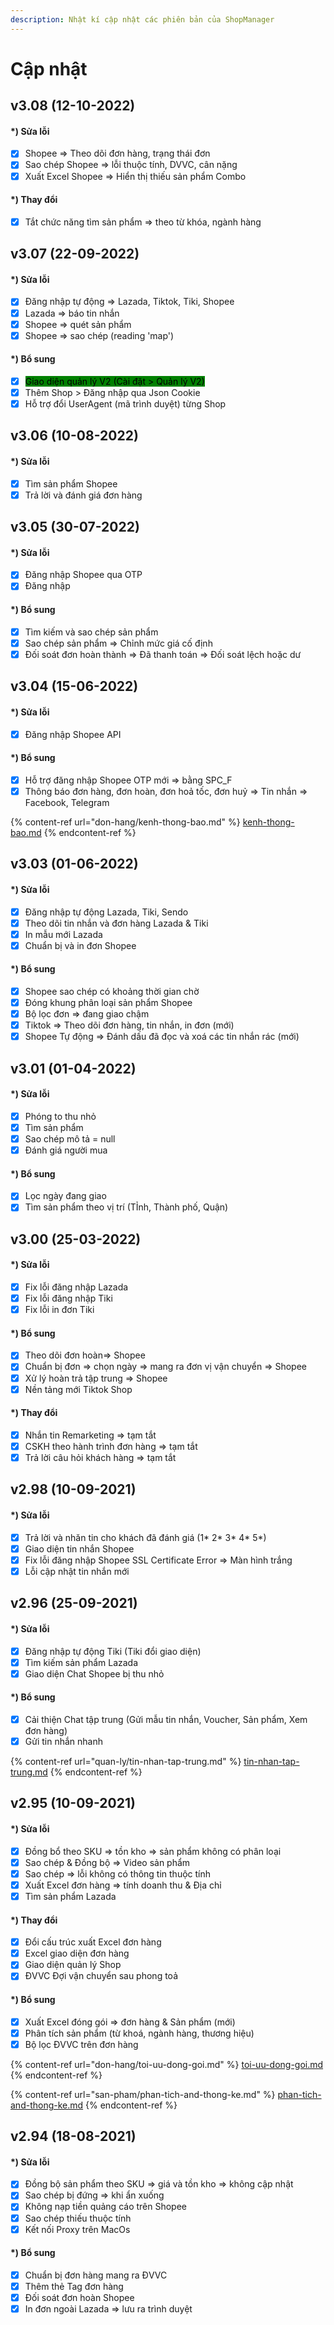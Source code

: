 ```yaml
---
description: Nhật kí cập nhật các phiên bản của ShopManager
---
```


# Cập nhật

## v3.08 (12-10-2022)

#### \*) Sửa lỗi

* [x] Shopee => Theo dõi đơn hàng, trạng thái đơn
* [x] Sao chép Shopee => lỗi thuộc tính, DVVC, cân nặng
* [x] Xuất Excel Shopee => Hiển thị thiếu sản phẩm Combo

#### \*) Thay đổi

* [x] Tắt chức năng tìm sản phẩm => theo từ khóa, ngành hàng

## v3.07 (22-09-2022)

#### \*) Sửa lỗi

* [x] Đăng nhập tự động => Lazada, Tiktok, Tiki, Shopee
* [x] Lazada => báo tin nhắn&#x20;
* [x] Shopee => quét sản phẩm&#x20;
* [x] Shopee => sao chép (reading 'map')

#### \*) Bổ sung

* [x] <mark style="background-color:green;">Giao diện quản lý V2 (Cài đặt > Quản lý V2)</mark>
* [x] Thêm Shop > Đăng nhập qua Json Cookie
* [x] Hỗ trợ đổi UserAgent (mã trình duyệt) từng Shop

## v3.06 (10-08-2022)

#### \*) Sửa lỗi

* [x] Tìm sản phẩm Shopee
* [x] Trả lời và đánh giá đơn hàng

## v3.05 (30-07-2022)

#### \*) Sửa lỗi

* [x] Đăng nhập Shopee qua OTP
* [x] Đăng nhập

#### \*) Bổ sung

* [x] Tìm kiếm và sao chép sản phẩm
* [x] Sao chép sản phẩm => Chỉnh mức giá cố định
* [x] Đối soát đơn hoàn thành => Đã thanh toán => Đối soát lệch hoặc dư

## v3.04 (15-06-2022)

#### \*) Sửa lỗi

* [x] Đăng nhập Shopee API

#### \*) Bổ sung

* [x] Hỗ trợ đăng nhập Shopee OTP mới => bằng SPC\_F
* [x] Thông báo đơn hàng, đơn hoàn, đơn hoả tốc, đơn huỷ => Tin nhắn => Facebook, Telegram

{% content-ref url="don-hang/kenh-thong-bao.md" %}
[kenh-thong-bao.md](don-hang/kenh-thong-bao.md)
{% endcontent-ref %}

## v3.03 (01-06-2022)

#### \*) Sửa lỗi

* [x] Đăng nhập tự động Lazada, Tiki, Sendo
* [x] Theo dõi tin nhắn và đơn hàng Lazada & Tiki
* [x] In mẫu mới Lazada
* [x] Chuẩn bị và in đơn Shopee

#### \*) Bổ sung

* [x] Shopee sao chép có khoảng thời gian chờ&#x20;
* [x] Đóng khung phân loại sản phẩm Shopee
* [x] Bộ lọc đơn => đang giao chậm
* [x] Tiktok => Theo dõi đơn hàng, tin nhắn, in đơn (mới)
* [x] Shopee Tự động => Đánh dấu đã đọc và xoá các tin nhắn rác (mới)

## v3.01 (01-04-2022)

#### \*) Sửa lỗi

* [x] Phóng to thu nhỏ
* [x] Tìm sản phẩm
* [x] Sao chép mô tả = null
* [x] Đánh giá người mua

#### \*) Bổ sung

* [x] Lọc ngày đang giao
* [x] Tìm sản phẩm theo vị trí (TỈnh, Thành phố, Quận)

## v3.00 (25-03-2022)

#### \*) Sửa lỗi

* [x] Fix lỗi đăng nhập Lazada
* [x] Fix lỗi đăng nhập Tiki
* [x] Fix lỗi in đơn Tiki

#### \*) Bổ sung

* [x] Theo dõi đơn hoàn=> Shopee
* [x] Chuẩn bị đơn => chọn ngày => mang ra đơn vị vận chuyển => Shopee
* [x] Xử lý hoàn trả tập trung => Shopee
* [x] Nền tảng mới Tiktok Shop

#### \*) Thay đổi

* [x] Nhắn tin Remarketing => tạm tắt
* [x] CSKH theo hành trình đơn hàng => tạm tắt
* [x] Trả lời câu hỏi khách hàng => tạm tắt

## v2.98 (10-09-2021)

#### \*) Sửa lỗi

* [x] Trả lời và nhăn tin cho khách đã đánh giá (1\* 2\* 3\* 4\* 5\*)
* [x] Giao diện tin nhắn Shopee
* [x] Fix lỗi đăng nhập Shopee SSL Certificate Error => Màn hình trắng
* [x] Lỗi cập nhật tin nhắn mới

## v2.96 (25-09-2021)

#### \*) Sửa lỗi

* [x] Đăng nhập tự động Tiki (Tiki đổi giao diện)
* [x] Tìm kiếm sản phẩm Lazada
* [x] Giao diện Chat Shopee bị thu nhỏ

#### \*) Bổ sung

* [x] Cải thiện Chat tập trung (Gửi mẫu tin nhắn, Voucher, Sản phẩm, Xem đơn hàng)
* [x] Gửi tin nhắn nhanh

{% content-ref url="quan-ly/tin-nhan-tap-trung.md" %}
[tin-nhan-tap-trung.md](quan-ly/tin-nhan-tap-trung.md)
{% endcontent-ref %}

## v2.95 (10-09-2021)

#### \*) Sửa lỗi

* [x] Đồng bổ theo SKU => tồn kho => sản phẩm không có phân loại
* [x] Sao chép & Đồng bộ => Video sản phẩm
* [x] Sao chép => lỗi không có thông tin thuộc tính
* [x] Xuất Excel đơn hàng => tính doanh thu & Địa chỉ
* [x] Tìm sản phẩm Lazada

#### \*) Thay đổi

* [x] Đổi cấu trúc xuất Excel đơn hàng
* [x] Excel giao diện đơn hàng
* [x] Giao diện quản lý Shop
* [x] ĐVVC Đợi vận chuyển sau phong toả

#### \*) Bổ sung

* [x] Xuất Excel đóng gói => đơn hàng & Sản phẩm (mới)
* [x] Phân tích sản phẩm (từ khoá, ngành hàng, thương hiệu)
* [x] Bộ lọc ĐVVC trên đơn hàng

{% content-ref url="don-hang/toi-uu-dong-goi.md" %}
[toi-uu-dong-goi.md](don-hang/toi-uu-dong-goi.md)
{% endcontent-ref %}

{% content-ref url="san-pham/phan-tich-and-thong-ke.md" %}
[phan-tich-and-thong-ke.md](san-pham/phan-tich-and-thong-ke.md)
{% endcontent-ref %}

## v2.94 (18-08-2021)

#### \*) Sửa lỗi

* [x] Đồng bộ sản phẩm theo SKU => giá và tồn kho => không cập nhật
* [x] Sao chép bị đứng => khi ẩn xuống
* [x] Không nạp tiền quảng cáo trên Shopee
* [x] Sao chép thiếu thuộc tính
* [x] Kết nối Proxy trên MacOs

#### \*) Bổ sung

* [x] Chuẩn bị đơn hàng mang ra ĐVVC
* [x] Thêm thẻ Tag đơn hàng
* [x] Đối soát đơn hoàn Shopee
* [x] In đơn ngoài Lazada => lưu ra trình duyệt
